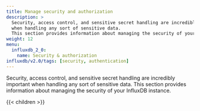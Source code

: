 ```yaml
---
title: Manage security and authorization
description: >
  Security, access control, and sensitive secret handling are incredibly important
  when handling any sort of sensitive data.
  This section provides information about managing the security of your InfluxDB instance.
weight: 12
menu:
  influxdb_2_0:
    name: Security & authorization
influxdb/v2.0/tags: [security, authentication]
---
```


Security, access control, and sensitive secret handling are incredibly important
when handling any sort of sensitive data.
This section provides information about managing the security of your InfluxDB instance.

{{< children >}}
